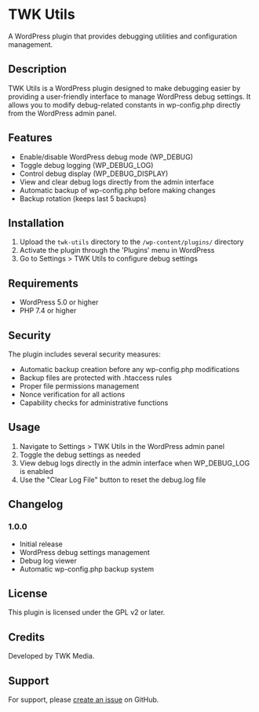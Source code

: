 # TWK Utils

A WordPress plugin that provides debugging utilities and configuration management.

## Description

TWK Utils is a WordPress plugin designed to make debugging easier by providing a user-friendly interface to manage WordPress debug settings. It allows you to modify debug-related constants in wp-config.php directly from the WordPress admin panel.

## Features

- Enable/disable WordPress debug mode (WP_DEBUG)
- Toggle debug logging (WP_DEBUG_LOG)
- Control debug display (WP_DEBUG_DISPLAY)
- View and clear debug logs directly from the admin interface
- Automatic backup of wp-config.php before making changes
- Backup rotation (keeps last 5 backups)

## Installation

1. Upload the `twk-utils` directory to the `/wp-content/plugins/` directory
2. Activate the plugin through the 'Plugins' menu in WordPress
3. Go to Settings > TWK Utils to configure debug settings

## Requirements

- WordPress 5.0 or higher
- PHP 7.4 or higher

## Security

The plugin includes several security measures:
- Automatic backup creation before any wp-config.php modifications
- Backup files are protected with .htaccess rules
- Proper file permissions management
- Nonce verification for all actions
- Capability checks for administrative functions

## Usage

1. Navigate to Settings > TWK Utils in the WordPress admin panel
2. Toggle the debug settings as needed
3. View debug logs directly in the admin interface when WP_DEBUG_LOG is enabled
4. Use the "Clear Log File" button to reset the debug.log file

## Changelog

### 1.0.0
- Initial release
- WordPress debug settings management
- Debug log viewer
- Automatic wp-config.php backup system

## License

This plugin is licensed under the GPL v2 or later.

## Credits

Developed by TWK Media.

## Support

For support, please [create an issue](https://github.com/aidamartinez/twk-debugger/issues) on GitHub. 